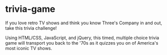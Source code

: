 # trivia-game
If you love retro TV shows and think you know Three's Company in and out, take this trivia challenge!

Using HTML/CSS, JavaScript, and jQuery, this timed, multiple choice trivia game will transport you back to the '70s as it quizzes you on of America's most iconic TV shows. 

